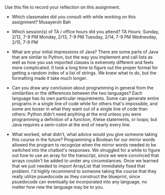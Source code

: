 Use this file to record your reflection on this assignment.

- Which classmates did you consult with while working on this assignment?
Musayeroh Bah

- Which session(s) of TA / office hours did you attend?
TA Hours:
Sunday, 2/12, 7-9 PM
Monday, 2/13, 7-9 PM
Tuesday, 2/14, 7-9 PM
Wednesday, 2/15, 7-9 PM

- What are your initial impressions of Java? 
There are some parts of Java that are similar to Python, but the way you implement and call lists as well as how you use imported classes is extremely different and feels more complicated. It took a long time to figure out the proper format for getting a random index of a list of strings. We knew what to do, but the formatting made it take much longer.

- Can you draw any conclusion about programming in general from the similarities or the differences between the two languages? 
Each language has its own particular requirements. Some can generate entire programs in a single line of code while for others that's impossible, and some are looser in what they want out of a single line of code than others: Python didn't need anything at the end unless you were programming a definition of a function, if/else statements, or loops; but Java requires a semi-colon at the end of nearly every line.

- What worked, what didn't, what advice would you give someone taking this course in the future?
Programming a Boolean for our mirror words allowed the program to recognize when the mirror words needed to be switched into the chatbot's responses. We struggled for a while to figure out how to use an array for the transcript, since we were convinced that arrays couldn't be added to under any circumstances. Once we learned that we just needed to import ArrayList that immidiately fixed that problem. I'd highly recommend to someone taking the course that they really utilize psuedocode as they construct the blueprint, since psuedocode can eventually be incorporated into any language, no matter how new the language may be to you.